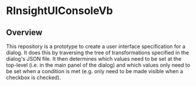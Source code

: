 RInsightUIConsoleVb
==============

## Overview
This repository is a prototype to create a user interface specification for a dialog.
It does this by traversing the tree of transformations specified in the dialog's JSON file. It then determines which values need to be set at the top-level (i.e. in the main panel of the dialog) and which values only need to be set when a condition is met (e.g. only need to be made visible when a checkbox is checked).